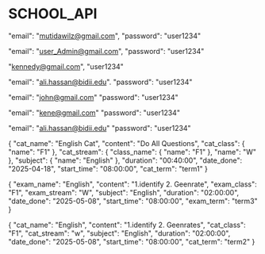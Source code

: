 # SCHOOL_API

<!-- Admin login details -->
"email": "mutidawilz@gmail.com",
"password": "user1234"

<!-- Admin -->
"email": "user_Admin@gmail.com",
"password": "user1234"

<!-- TEACHER -->
"kennedy@gmail.com",
"user1234"

<!-- student -->
"email": "ali.hassan@bidii.edu".
"password": "user1234"

<!-- Parent details -->
"email": "john@gmail.com"
"password": "user1234"

<!-- Teacher login details -->
"email": "kene@gmail.com"
"password": "user1234"

<!-- student details -->
"email": "ali.hassan@bidii.edu"
"password": "user1234"

<!-- cat details -->
{
    "cat_name": "English Cat",
    "content": "Do All Questions",
    "cat_class": {
        "name": "F1"
    },
    "cat_stream": {
        "class_name": {
            "name": "F1"
        },
        "name": "W"
    },
    "subject": {
        "name": "English"
    },
    "duration": "00:40:00",
    "date_done": "2025-04-18",
    "start_time": "08:00:00",
    "cat_term": "term1"
}

<!-- exam -->
{
    "exam_name": "English",
    "content": "1.identify 2. Geenrate",
    "exam_class": "F1",
    "exam_stream": "W",
    "subject": "English",
    "duration": "02:00:00",
    "date_done": "2025-05-08",
    "start_time": "08:00:00",
    "exam_term": "term3"
}

<!-- cat -->
{
    "cat_name": "English",
    "content": "1.identify 2. Geenrates",
    "cat_class": "F1",
    "cat_stream": "w",
    "subject": "English",
    "duration": "02:00:00",
    "date_done": "2025-05-08",
    "start_time": "08:00:00",
    "cat_term": "term2"
}
